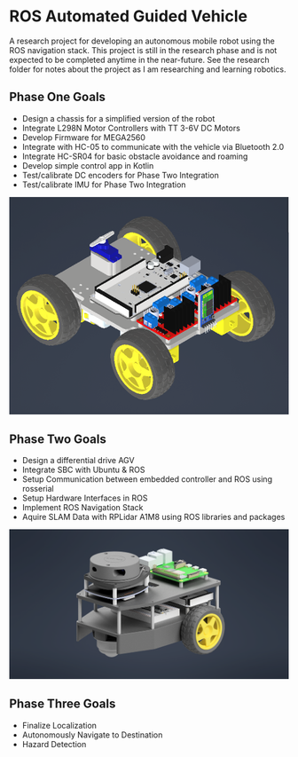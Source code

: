 # ROS Automated Guided Vehicle

A research project for developing an autonomous mobile robot using the ROS navigation stack. This project is still in the research phase and is not expected to be completed anytime in the near-future. See the research folder for notes about the project as I am researching and learning robotics.  

## Phase One Goals
- Design a chassis for a simplified version of the robot
- Integrate L298N Motor Controllers with TT 3-6V DC Motors
- Develop Firmware for MEGA2560
- Integrate with HC-05 to communicate with the vehicle via Bluetooth 2.0
- Integrate HC-SR04 for basic obstacle avoidance and roaming
- Develop simple control app in Kotlin
- Test/calibrate DC encoders for Phase Two Integration
- Test/calibrate IMU for Phase Two Integration

<img src="./media/phase_one_cad.png"  width="600" >

## Phase Two Goals
- Design a differential drive AGV
- Integrate SBC with Ubuntu & ROS
- Setup Communication between embedded controller and ROS using rosserial
- Setup Hardware Interfaces in ROS
- Implement ROS Navigation Stack
- Aquire SLAM Data with RPLidar A1M8 using ROS libraries and packages

<img src="./media/phase_two_cad.png"  width="600" >

## Phase Three Goals
- Finalize Localization 
- Autonomously Navigate to Destination
- Hazard Detection
